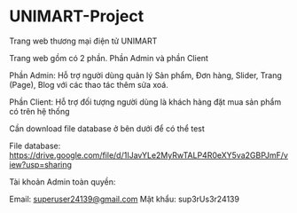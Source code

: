 # UNIMART-Project
Trang web thương mại điện tử UNIMART

Trang web gồm có 2 phần. Phần Admin và phần Client

Phần Admin: Hỗ trợ người dùng quản lý Sản phẩm, Đơn hàng, Slider, Trang (Page), Blog với các thao tác thêm sửa xoá.

Phần Client: Hỗ trợ đối tượng người dùng là khách hàng đặt mua sản phẩm có trên hệ thống

Cần download file database ở bên dưới để có thể test

File database: https://drive.google.com/file/d/1IJavYLe2MyRwTALP4R0eXY5va2GBPJmF/view?usp=sharing

Tài khoản Admin toàn quyền:

Email: superuser24139@gmail.com
Mật khẩu: sup3rUs3r24139
